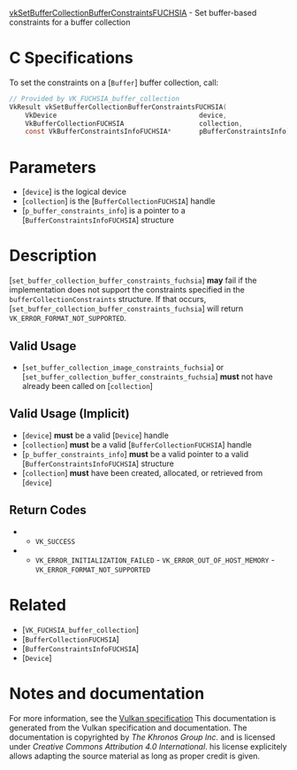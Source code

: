 [vkSetBufferCollectionBufferConstraintsFUCHSIA](https://www.khronos.org/registry/vulkan/specs/1.3-extensions/man/html/vkSetBufferCollectionBufferConstraintsFUCHSIA.html) - Set buffer-based constraints for a buffer collection

# C Specifications
To set the constraints on a [`Buffer`] buffer collection, call:
```c
// Provided by VK_FUCHSIA_buffer_collection
VkResult vkSetBufferCollectionBufferConstraintsFUCHSIA(
    VkDevice                                    device,
    VkBufferCollectionFUCHSIA                   collection,
    const VkBufferConstraintsInfoFUCHSIA*       pBufferConstraintsInfo);
```

# Parameters
- [`device`] is the logical device
- [`collection`] is the [`BufferCollectionFUCHSIA`] handle
- [`p_buffer_constraints_info`] is a pointer to a [`BufferConstraintsInfoFUCHSIA`] structure

# Description
[`set_buffer_collection_buffer_constraints_fuchsia`] **may**  fail if the
implementation does not support the constraints specified in the
`bufferCollectionConstraints` structure.
If that occurs, [`set_buffer_collection_buffer_constraints_fuchsia`] will
return `VK_ERROR_FORMAT_NOT_SUPPORTED`.
## Valid Usage
-  [`set_buffer_collection_image_constraints_fuchsia`] or [`set_buffer_collection_buffer_constraints_fuchsia`] **must**  not have already been called on [`collection`]

## Valid Usage (Implicit)
-  [`device`] **must**  be a valid [`Device`] handle
-  [`collection`] **must**  be a valid [`BufferCollectionFUCHSIA`] handle
-  [`p_buffer_constraints_info`] **must**  be a valid pointer to a valid [`BufferConstraintsInfoFUCHSIA`] structure
-  [`collection`] **must**  have been created, allocated, or retrieved from [`device`]

## Return Codes
*   - `VK_SUCCESS` 
*   - `VK_ERROR_INITIALIZATION_FAILED`  - `VK_ERROR_OUT_OF_HOST_MEMORY`  - `VK_ERROR_FORMAT_NOT_SUPPORTED`

# Related
- [`VK_FUCHSIA_buffer_collection`]
- [`BufferCollectionFUCHSIA`]
- [`BufferConstraintsInfoFUCHSIA`]
- [`Device`]

# Notes and documentation
For more information, see the [Vulkan specification](https://www.khronos.org/registry/vulkan/specs/1.3-extensions/html/vkspec.html)
This documentation is generated from the Vulkan specification and documentation.
The documentation is copyrighted by *The Khronos Group Inc.* and is licensed under *Creative Commons Attribution 4.0 International*.
his license explicitely allows adapting the source material as long as proper credit is given.
        